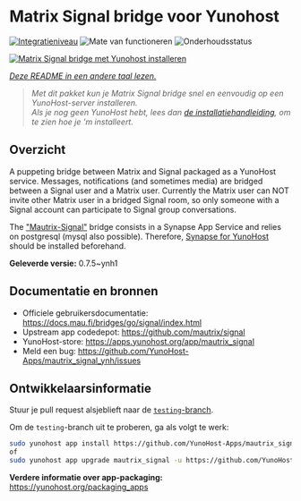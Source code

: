 <!--
NB: Deze README is automatisch gegenereerd door <https://github.com/YunoHost/apps/tree/master/tools/readme_generator>
Hij mag NIET handmatig aangepast worden.
-->

# Matrix Signal bridge voor Yunohost

[![Integratieniveau](https://apps.yunohost.org/badge/integration/mautrix_signal)](https://ci-apps.yunohost.org/ci/apps/mautrix_signal/)
![Mate van functioneren](https://apps.yunohost.org/badge/state/mautrix_signal)
![Onderhoudsstatus](https://apps.yunohost.org/badge/maintained/mautrix_signal)

[![Matrix Signal bridge met Yunohost installeren](https://install-app.yunohost.org/install-with-yunohost.svg)](https://install-app.yunohost.org/?app=mautrix_signal)

*[Deze README in een andere taal lezen.](./ALL_README.md)*

> *Met dit pakket kun je Matrix Signal bridge snel en eenvoudig op een YunoHost-server installeren.*  
> *Als je nog geen YunoHost hebt, lees dan [de installatiehandleiding](https://yunohost.org/install), om te zien hoe je 'm installeert.*

## Overzicht

A puppeting bridge between Matrix and Signal packaged as a YunoHost service. Messages, notifications (and sometimes media) are bridged between a Signal user and a Matrix user.
Currently the Matrix user can NOT invite other Matrix user in a bridged Signal room, so only someone with a Signal account can participate to Signal group conversations.

The ["Mautrix-Signal"](https://docs.mau.fi/bridges/go/signal/index.html) bridge consists in a Synapse App Service and relies on postgresql (mysql also possible). Therefore, [Synapse for YunoHost](https://github.com/YunoHost-Apps/synapse_ynh) should be installed beforehand.


**Geleverde versie:** 0.7.5~ynh1
## Documentatie en bronnen

- Officiele gebruikersdocumentatie: <https://docs.mau.fi/bridges/go/signal/index.html>
- Upstream app codedepot: <https://github.com/mautrix/signal>
- YunoHost-store: <https://apps.yunohost.org/app/mautrix_signal>
- Meld een bug: <https://github.com/YunoHost-Apps/mautrix_signal_ynh/issues>

## Ontwikkelaarsinformatie

Stuur je pull request alsjeblieft naar de [`testing`-branch](https://github.com/YunoHost-Apps/mautrix_signal_ynh/tree/testing).

Om de `testing`-branch uit te proberen, ga als volgt te werk:

```bash
sudo yunohost app install https://github.com/YunoHost-Apps/mautrix_signal_ynh/tree/testing --debug
of
sudo yunohost app upgrade mautrix_signal -u https://github.com/YunoHost-Apps/mautrix_signal_ynh/tree/testing --debug
```

**Verdere informatie over app-packaging:** <https://yunohost.org/packaging_apps>
